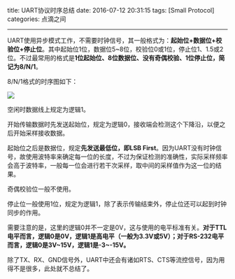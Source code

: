 title: UART协议时序总结
date: 2016-07-12 20:31:15
tags: [Small Protocol]
categories: 点滴之间

---

UART使用异步模式工作，不需要时钟信号，其一般格式为：**起始位+数据位+校验位+停止位**。其中起始位1位，数据位5~8位，校验位0或1位，停止位1、1.5或2位。不过最常用的格式是**1位起始位、8位数据位、没有奇偶校验、1位停止位，简记为8/N/1**。

8/N/1格式的时序图如下：

![](https://gmf.shengnengjin.cn/UART%E6%97%B6%E5%BA%8F%E5%9B%BE.png)

<!--more-->

空闲时数据线上规定为逻辑1。

开始传输数据时先发送起始位，规定为逻辑0，接收端会检测这个下降沿，以便之后开始采样接收数据。

起始位之后是数据位，规定**先发送最低位，即LSB First**。因为UART没有时钟信号，故使用波特率来确定每一位的长度，不过为保证检测的准确性，实际采样频率会高于波特率，一般每一位会进行若干次采样，取中间的采样值作为这一位的结果。

奇偶校验位一般不使用。

停止位一般使用1位，规定为逻辑1，除了表示传输结束外，停止位还可以起到时钟同步的作用。

需要注意的是，这里的逻辑0并不一定是0V，这与使用的电平标准有关。**对于TTL电平而言，逻辑0是0V，逻辑1是高电平（一般为3.3V或5V）；对于RS-232电平而言，逻辑0是3V~15V，逻辑1是-3~-15V。**

除了TX、RX、GND信号外，UART中还会有诸如RTS、CTS等流控信号，因为用得不是很多，此处就不总结了。